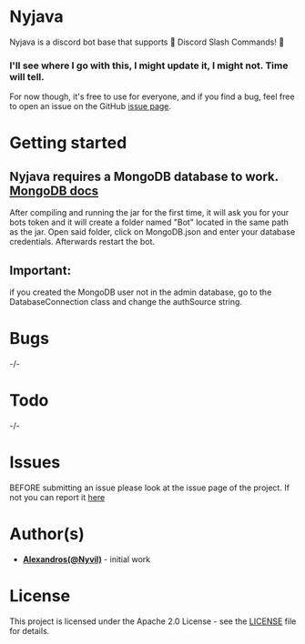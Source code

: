 # Nyjava
Nyjava is a discord bot base that supports 🎉 Discord Slash Commands! 🎉
### I'll see where I go with this, I might update it, I might not. Time will tell.
For now though, it's free to use for everyone, and if you find a bug, feel free to open an issue on the GitHub [issue page](https://github.com/Nyvil/Nyjava/issues).

# Getting started
## Nyjava requires a MongoDB database to work. [MongoDB docs](https://docs.mongodb.com/manual/tutorial/getting-started/)

After compiling and running the jar for the first time, it will ask you for your bots token and it will create a folder named "Bot" located in the same path</br> as the jar. 
Open said folder, click on MongoDB.json and enter your database credentials. Afterwards restart the bot.

## Important: 
if you created the MongoDB user not in the admin database, go to the DatabaseConnection class and change the authSource string. 

# Bugs
-/-

# Todo
-/-

# Issues
BEFORE submitting an issue please look at the issue page of the project.
If not you can report it [here](https://github.com/Nyvil/Nyjava/issues)

# Author(s)
* **[Alexandros(@Nyvil)](https://github.com/Nyvil)** - initial work

# License
This project is licensed under the Apache 2.0 License - see the [LICENSE](https://github.com/Nyvil/Nyjava/blob/master/LICENSE) file for details.